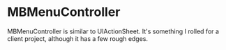 MBMenuController
================

MBMenuController is similar to UIActionSheet. It's something I rolled for a client project, although it has a few rough edges.